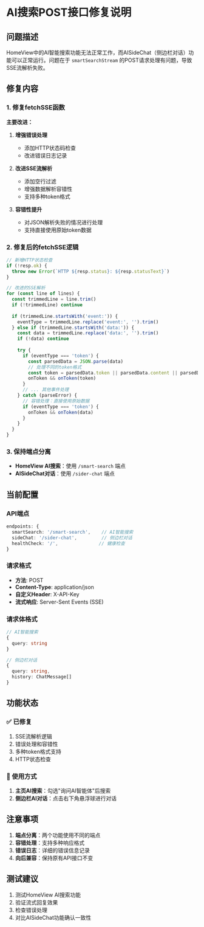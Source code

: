 # AI搜索POST接口修复说明

## 问题描述

HomeView中的AI智能搜索功能无法正常工作，而AISideChat（侧边栏对话）功能可以正常运行。问题在于 `smartSearchStream` 的POST请求处理有问题，导致SSE流解析失败。

## 修复内容

### 1. 修复fetchSSE函数

**主要改进：**

1. **增强错误处理**
   - 添加HTTP状态码检查
   - 改进错误日志记录

2. **改进SSE流解析**
   - 添加空行过滤
   - 增强数据解析容错性
   - 支持多种token格式

3. **容错性提升**
   - 对JSON解析失败的情况进行处理
   - 支持直接使用原始token数据

### 2. 修复后的fetchSSE逻辑

```typescript
// 新增HTTP状态检查
if (!resp.ok) {
  throw new Error(`HTTP ${resp.status}: ${resp.statusText}`)
}

// 改进的SSE解析
for (const line of lines) {
  const trimmedLine = line.trim()
  if (!trimmedLine) continue
  
  if (trimmedLine.startsWith('event:')) {
    eventType = trimmedLine.replace('event:', '').trim()
  } else if (trimmedLine.startsWith('data:')) {
    const data = trimmedLine.replace('data:', '').trim()
    if (!data) continue
    
    try {
      if (eventType === 'token') {
        const parsedData = JSON.parse(data)
        // 处理不同的token格式
        const token = parsedData.token || parsedData.content || parsedData
        onToken && onToken(token)
      }
      // ... 其他事件处理
    } catch (parseError) {
      // 容错处理：直接使用原始数据
      if (eventType === 'token') {
        onToken && onToken(data)
      }
    }
  }
}
```

### 3. 保持端点分离

- **HomeView AI搜索**：使用 `/smart-search` 端点
- **AISideChat对话**：使用 `/sider-chat` 端点

## 当前配置

### API端点
```typescript
endpoints: {
  smartSearch: '/smart-search',    // AI智能搜索
  sideChat: '/sider-chat',         // 侧边栏对话
  healthCheck: '/',               // 健康检查
}
```

### 请求格式
- **方法**: POST
- **Content-Type**: application/json
- **自定义Header**: X-API-Key
- **流式响应**: Server-Sent Events (SSE)

### 请求体格式
```typescript
// AI智能搜索
{
  query: string
}

// 侧边栏对话
{
  query: string,
  history: ChatMessage[]
}
```

## 功能状态

### ✅ 已修复
1. SSE流解析逻辑
2. 错误处理和容错性
3. 多种token格式支持
4. HTTP状态检查

### 🔧 使用方式
1. **主页AI搜索**：勾选"询问AI智能体"后搜索
2. **侧边栏AI对话**：点击右下角悬浮球进行对话

## 注意事项

1. **端点分离**：两个功能使用不同的端点
2. **容错处理**：支持多种响应格式
3. **错误日志**：详细的错误信息记录
4. **向后兼容**：保持原有API接口不变

## 测试建议

1. 测试HomeView AI搜索功能
2. 验证流式回复效果
3. 检查错误处理
4. 对比AISideChat功能确认一致性 